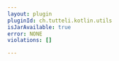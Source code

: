 ```yaml
---
layout: plugin
pluginId: ch.tutteli.kotlin.utils
isJarAvailable: true
error: NONE
violations: []

---
```

